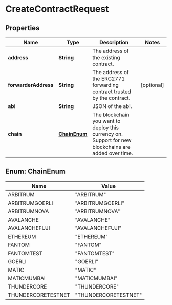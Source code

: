 

# CreateContractRequest


## Properties

| Name | Type | Description | Notes |
|------------ | ------------- | ------------- | -------------|
|**address** | **String** | The address of the existing contract. |  |
|**forwarderAddress** | **String** | The address of the ERC2771 forwarding contract trusted by the contract. |  [optional] |
|**abi** | **String** | JSON of the abi. |  |
|**chain** | [**ChainEnum**](#ChainEnum) | The blockchain you want to deploy this currency on. Support for new blockchains are added over time. |  |



## Enum: ChainEnum

| Name | Value |
|---- | -----|
| ARBITRUM | &quot;ARBITRUM&quot; |
| ARBITRUMGOERLI | &quot;ARBITRUMGOERLI&quot; |
| ARBITRUMNOVA | &quot;ARBITRUMNOVA&quot; |
| AVALANCHE | &quot;AVALANCHE&quot; |
| AVALANCHEFUJI | &quot;AVALANCHEFUJI&quot; |
| ETHEREUM | &quot;ETHEREUM&quot; |
| FANTOM | &quot;FANTOM&quot; |
| FANTOMTEST | &quot;FANTOMTEST&quot; |
| GOERLI | &quot;GOERLI&quot; |
| MATIC | &quot;MATIC&quot; |
| MATICMUMBAI | &quot;MATICMUMBAI&quot; |
| THUNDERCORE | &quot;THUNDERCORE&quot; |
| THUNDERCORETESTNET | &quot;THUNDERCORETESTNET&quot; |



